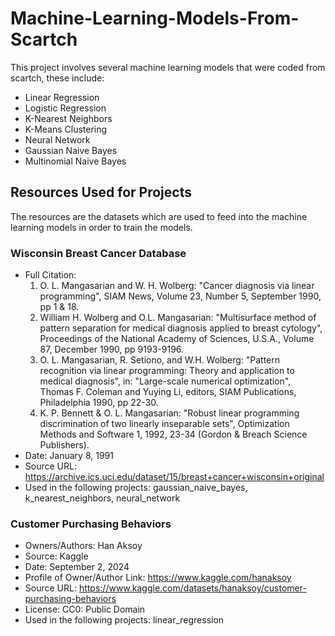 # Machine-Learning-Models-From-Scartch
This project involves several machine learning models that were coded from scartch, these include:

* Linear Regression
* Logistic Regression
* K-Nearest Neighbors
* K-Means Clustering
* Neural Network
* Gaussian Naive Bayes
* Multinomial Naive Bayes

## Resources Used for Projects
The resources are the datasets which are used to feed into the machine learning models in order to train the models.
### Wisconsin Breast Cancer Database
* Full Citation:
   1. O. L. Mangasarian and W. H. Wolberg: "Cancer diagnosis via linear 
      programming", SIAM News, Volume 23, Number 5, September 1990, pp 1 & 18.
   2. William H. Wolberg and O.L. Mangasarian: "Multisurface method of 
      pattern separation for medical diagnosis applied to breast cytology", 
      Proceedings of the National Academy of Sciences, U.S.A., Volume 87, 
      December 1990, pp 9193-9196.
   3. O. L. Mangasarian, R. Setiono, and W.H. Wolberg: "Pattern recognition 
      via linear programming: Theory and application to medical diagnosis", 
      in: "Large-scale numerical optimization", Thomas F. Coleman and Yuying
      Li, editors, SIAM Publications, Philadelphia 1990, pp 22-30.
   4. K. P. Bennett & O. L. Mangasarian: "Robust linear programming 
      discrimination of two linearly inseparable sets", Optimization Methods
      and Software 1, 1992, 23-34 (Gordon & Breach Science Publishers).
* Date: January 8, 1991
* Source URL: https://archive.ics.uci.edu/dataset/15/breast+cancer+wisconsin+original
* Used in the following projects: gaussian_naive_bayes, k_nearest_neighbors, neural_network

### Customer Purchasing Behaviors
* Owners/Authors: Han Aksoy
* Source: Kaggle
* Date: September 2, 2024
* Profile of Owner/Author Link: https://www.kaggle.com/hanaksoy
* Source URL: https://www.kaggle.com/datasets/hanaksoy/customer-purchasing-behaviors
* License: CC0: Public Domain
* Used in the following projects: linear_regression
